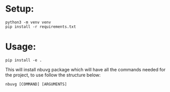# Setup:

```console
python3 -m venv venv
pip install -r requirements.txt
```

# Usage:

```console
pip install -e .
```

This will install nbuvg package which will have all the commands needed for the project, to use follow the structure below:

```console
nbuvg [COMMAND] [ARGUMENTS]
```
